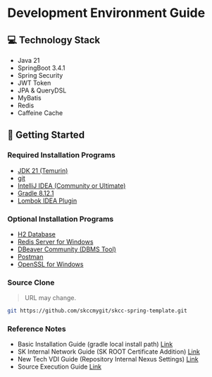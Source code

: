 # Development Environment Guide

## 💻 Technology Stack

- Java 21
- SpringBoot 3.4.1
- Spring Security
- JWT Token
- JPA & QueryDSL
- MyBatis
- Redis
- Caffeine Cache

## 🚀 Getting Started

### Required Installation Programs

- [JDK 21 (Temurin)](https://adoptium.net/temurin/releases/)
- [git](https://github.com/git-for-windows/git/releases/download/v2.48.1.windows.1/Git-2.48.1-64-bit.exe)
- [IntelliJ IDEA (Community or Ultimate)](https://download.jetbrains.com/idea/ideaIC-2024.3.3.exe?_gl=1*1uwym0o*_gcl_au*NjMxNTMzOTExLjE3MzYyOTU5MDE.*FPAU*NjMxNTMzOTExLjE3MzYyOTU5MDE.*_ga*NDgxNzMxMjY0LjE3MzYxNDY4ODM.*_ga_9J976DJZ68*MTczOTUyMDE3Mi4xMS4xLjE3Mzk1MjAxOTkuMzMuMC4w)
- [Gradle 8.12.1](https://gradle.org/next-steps/?version=8.12.1&format=all)
- [Lombok IDEA Plugin](./install/lombok-243.23654.189.zip)

### Optional Installation Programs

- [H2 Database](./install/h2-setup-2024-08-11.exe)
- [Redis Server for Windows](https://github.com/microsoftarchive/redis/releases)
- [DBeaver Community (DBMS Tool)](https://dbeaver.io/download/)
- [Postman](https://www.postman.com/downloads/)
- [OpenSSL for Windows](https://slproweb.com/products/Win32OpenSSL.html)

### Source Clone
> URL may change.
```bash
git https://github.com/skccmygit/skcc-spring-template.git
```

### Reference Notes

- Basic Installation Guide (gradle local install path) [Link](./910-install-basic-guide_en.md)
- SK Internal Network Guide (SK ROOT Certificate Addition) [Link](./920-install-sk-guide_en.md)
- New Tech VDI Guide (Repository Internal Nexus Settings) [Link](./930-install-new-tech-vdi-guide_en.md)
- Source Execution Guide [Link](./940-install-source-guide_en.md) 